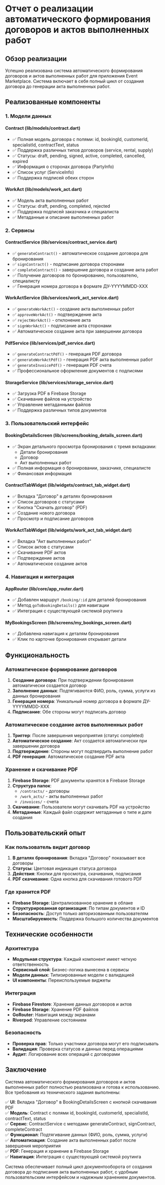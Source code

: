 # Отчет о реализации автоматического формирования договоров и актов выполненных работ

## Обзор реализации

Успешно реализована система автоматического формирования договоров и актов выполненных работ для приложения Event Marketplace. Система включает в себя полный цикл от создания договора до генерации акта выполненных работ.

## Реализованные компоненты

### 1. Модели данных

#### Contract (lib/models/contract.dart)
- ✅ Полная модель договора с полями: id, bookingId, customerId, specialistId, contractText, status
- ✅ Поддержка различных типов договоров (service, rental, supply)
- ✅ Статусы: draft, pending, signed, active, completed, cancelled, expired
- ✅ Информация о сторонах договора (PartyInfo)
- ✅ Список услуг (ServiceInfo)
- ✅ Поддержка подписей обеих сторон

#### WorkAct (lib/models/work_act.dart)
- ✅ Модель акта выполненных работ
- ✅ Статусы: draft, pending, completed, rejected
- ✅ Поддержка подписей заказчика и специалиста
- ✅ Метаданные и описание выполненных работ

### 2. Сервисы

#### ContractService (lib/services/contract_service.dart)
- ✅ `generateContract()` - автоматическое создание договора для бронирования
- ✅ `signContract()` - подписание договора сторонами
- ✅ `completeContract()` - завершение договора и создание акта работ
- ✅ Получение договоров по бронированию, пользователю, специалисту
- ✅ Генерация номера договора в формате ДУ-YYYYMMDD-XXX

#### WorkActService (lib/services/work_act_service.dart)
- ✅ `generateWorkAct()` - создание акта выполненных работ
- ✅ `approveWorkAct()` - подтверждение акта
- ✅ `rejectWorkAct()` - отклонение акта
- ✅ `signWorkAct()` - подписание акта сторонами
- ✅ Автоматическое создание акта при завершении договора

#### PdfService (lib/services/pdf_service.dart)
- ✅ `generateContractPdf()` - генерация PDF договора
- ✅ `generateWorkActPdf()` - генерация PDF акта выполненных работ
- ✅ `generateInvoicePdf()` - генерация PDF счета
- ✅ Профессиональное оформление документов с подписями

#### StorageService (lib/services/storage_service.dart)
- ✅ Загрузка PDF в Firebase Storage
- ✅ Скачивание файлов на устройство
- ✅ Управление метаданными файлов
- ✅ Поддержка различных типов документов

### 3. Пользовательский интерфейс

#### BookingDetailsScreen (lib/screens/booking_details_screen.dart)
- ✅ Экран детального просмотра бронирования с тремя вкладками:
  - Детали бронирования
  - Договор
  - Акт выполненных работ
- ✅ Полная информация о бронировании, заказчике, специалисте
- ✅ Финансовая информация

#### ContractTabWidget (lib/widgets/contract_tab_widget.dart)
- ✅ Вкладка "Договор" в деталях бронирования
- ✅ Список договоров с статусами
- ✅ Кнопка "Скачать договор" (PDF)
- ✅ Создание нового договора
- ✅ Просмотр и подписание договоров

#### WorkActTabWidget (lib/widgets/work_act_tab_widget.dart)
- ✅ Вкладка "Акт выполненных работ"
- ✅ Список актов с статусами
- ✅ Скачивание PDF актов
- ✅ Подтверждение актов
- ✅ Автоматическое создание актов

### 4. Навигация и интеграция

#### AppRouter (lib/core/app_router.dart)
- ✅ Добавлен маршрут `/booking/:id` для деталей бронирования
- ✅ Метод `goToBookingDetails()` для навигации
- ✅ Интеграция с существующей системой роутинга

#### MyBookingsScreen (lib/screens/my_bookings_screen.dart)
- ✅ Добавлена навигация к деталям бронирования
- ✅ Клик по карточке бронирования открывает детали

## Функциональность

### Автоматическое формирование договоров
1. **Создание договора**: При подтверждении бронирования автоматически создается договор
2. **Заполнение данных**: Подтягиваются ФИО, роль, сумма, услуги из данных бронирования
3. **Генерация номера**: Уникальный номер договора в формате ДУ-YYYYMMDD-XXX
4. **Подписание**: Обе стороны могут подписать договор

### Автоматическое создание актов выполненных работ
1. **Триггер**: После завершения мероприятия (статус completed)
2. **Автоматическое создание**: Акт создается автоматически при завершении договора
3. **Подтверждение**: Стороны могут подтвердить выполнение работ
4. **PDF генерация**: Автоматическое создание PDF акта

### Хранение и скачивание PDF
1. **Firebase Storage**: PDF документы хранятся в Firebase Storage
2. **Структура папок**: 
   - `/contracts/` - договоры
   - `/work_acts/` - акты выполненных работ
   - `/invoices/` - счета
3. **Скачивание**: Пользователи могут скачивать PDF на устройство
4. **Метаданные**: Каждый файл содержит метаданные о типе и дате создания

## Пользовательский опыт

### Как пользователь видит договор
1. **В деталях бронирования**: Вкладка "Договор" показывает все договоры
2. **Статусы**: Цветовая индикация статуса договора
3. **Действия**: Кнопки для просмотра, скачивания, подписания
4. **PDF скачивание**: Одна кнопка для скачивания готового PDF

### Где хранится PDF
- **Firebase Storage**: Централизованное хранение в облаке
- **Структурированная организация**: По типам документов и ID
- **Безопасность**: Доступ только авторизованным пользователям
- **Масштабируемость**: Поддержка большого количества документов

## Технические особенности

### Архитектура
- **Модульная структура**: Каждый компонент имеет четкую ответственность
- **Сервисный слой**: Бизнес-логика вынесена в сервисы
- **Модели данных**: Типизированные модели с валидацией
- **UI компоненты**: Переиспользуемые виджеты

### Интеграция
- **Firebase Firestore**: Хранение данных договоров и актов
- **Firebase Storage**: Хранение PDF файлов
- **GoRouter**: Навигация между экранами
- **Riverpod**: Управление состоянием

### Безопасность
- **Проверка прав**: Только участники договора могут его подписывать
- **Валидация**: Проверка статусов и данных перед операциями
- **Аудит**: Логирование всех операций с договорами

## Заключение

Система автоматического формирования договоров и актов выполненных работ полностью реализована и готова к использованию. Все требования из технического задания выполнены:

✅ **UI**: Вкладка "Договор" в BookingDetailsScreen с кнопкой скачивания PDF  
✅ **Модель**: Contract с полями id, bookingId, customerId, specialistId, contractText, status  
✅ **Сервис**: ContractService с методами generateContract, signContract, completeContract  
✅ **Функционал**: Подтягивание данных (ФИО, роль, сумма, услуги)  
✅ **Автоматизация**: Создание акта выполненных работ после завершения мероприятия  
✅ **PDF**: Генерация и хранение в Firebase Storage  
✅ **Навигация**: Интеграция с существующей системой роутинга  

Система обеспечивает полный цикл документооборота от создания договора до подписания акта выполненных работ, с удобным пользовательским интерфейсом и надежным хранением документов.
